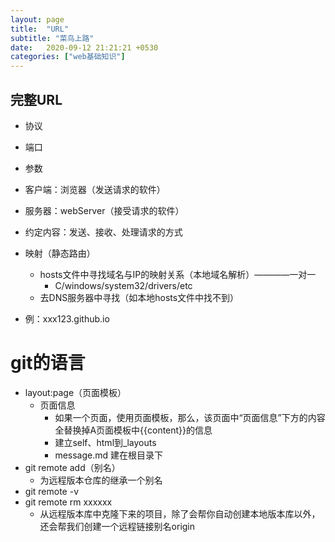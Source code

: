 ```yaml
---
layout: page
title:  "URL"
subtitle: "菜鸟上路"
date:   2020-09-12 21:21:21 +0530
categories: ["web基础知识"]
---
```


## 完整URL
- 协议
- 端口
- 参数
- 客户端：浏览器（发送请求的软件）
- 服务器：webServer（接受请求的软件）
- 约定内容：发送、接收、处理请求的方式

- 映射（静态路由）
    - hosts文件中寻找域名与IP的映射关系（本地域名解析）————一对一
        - C/windows/system32/drivers/etc
    - 去DNS服务器中寻找（如本地hosts文件中找不到）
- 例：xxx123.github.io

# git的语言
- layout:page（页面模板）
    - 页面信息
        - 如果一个页面，使用页面模板，那么，该页面中“页面信息”下方的内容全替换掉A页面模板中{{content}}的信息
        - 建立self、html到_layouts
        - message.md 建在根目录下
- git remote add（别名）
    - 为远程版本仓库的继承一个别名
- git remote -v
- git remote rm xxxxxx
    - 从远程版本库中克隆下来的项目，除了会帮你自动创建本地版本库以外，还会帮我们创建一个远程链接别名origin
